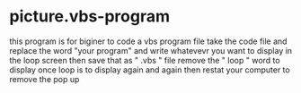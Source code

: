 # picture.vbs-program
this program is for biginer to code a vbs program file
take the code file and replace the word "your program" and write whatevevr you want to display in the loop screen
then save that as " .vbs " file
remove the " loop " word to display once
loop is to display again and again then restat your computer to remove the pop up
